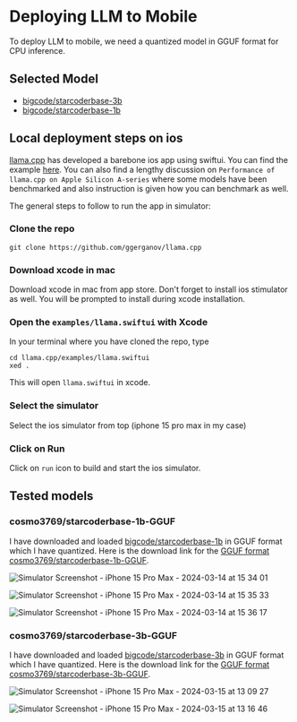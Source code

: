 # Deploying LLM to Mobile

To deploy LLM to mobile, we need a quantized model in GGUF format for CPU inference. 

## Selected Model

* [bigcode/starcoderbase-3b](https://huggingface.co/bigcode/starcoderbase-3b)
* [bigcode/starcoderbase-1b](https://huggingface.co/bigcode/starcoderbase-1b)

## Local deployment steps on ios

[llama.cpp](https://github.com/ggerganov/llama.cpp) has developed a barebone ios app using swiftui. You can find the example [here](https://github.com/ggerganov/llama.cpp/tree/master/examples/llama.swiftui). You can also find a lengthy discussion on `Performance of llama.cpp on Apple Silicon A-series` where some models have been benchmarked and also instruction is given how you can benchmark as well.

The general steps to follow to run the app in simulator: 

### Clone the repo

```
git clone https://github.com/ggerganov/llama.cpp
```

### Download xcode in mac

Download xcode in mac from app store. Don't forget to install ios stimulator as well. You will be prompted to install during xcode installation.

### Open the `examples/llama.swiftui` with Xcode

In your terminal where you have cloned the repo, type

```
cd llama.cpp/examples/llama.swiftui
xed .
```

This will open `llama.swiftui` in xcode.

### Select the simulator

Select the ios simulator from top (iphone 15 pro max in my case)

### Click on Run

Click on `run` icon to build and start the ios simulator.

## Tested models

### cosmo3769/starcoderbase-1b-GGUF

I have downloaded and loaded [bigcode/starcoderbase-1b](https://huggingface.co/bigcode/starcoderbase-1b) in GGUF format which I have quantized. Here is the download link for the [GGUF format cosmo3769/starcoderbase-1b-GGUF](https://huggingface.co/cosmo3769/starcoderbase-1b-GGUF/resolve/main/starcoderbase-1b.Q4_K_M.gguf?download=true).

![Simulator Screenshot - iPhone 15 Pro Max - 2024-03-14 at 15 34 01](https://github.com/cosmo3769/Quantized-LLMs/assets/53268607/0edf6eeb-24f3-4a4b-b8e1-2d53f149dc27)

![Simulator Screenshot - iPhone 15 Pro Max - 2024-03-14 at 15 35 33](https://github.com/cosmo3769/Quantized-LLMs/assets/53268607/d8fa5e4d-c9a9-43cf-8fde-20c1265ff33e)

![Simulator Screenshot - iPhone 15 Pro Max - 2024-03-14 at 15 36 17](https://github.com/cosmo3769/Quantized-LLMs/assets/53268607/3cf19c60-a069-4ebd-a8ee-24aa5c60e2e1)

### cosmo3769/starcoderbase-3b-GGUF

I have downloaded and loaded [bigcode/starcoderbase-3b](https://huggingface.co/bigcode/starcoderbase-3b) in GGUF format which I have quantized. Here is the download link for the [GGUF format cosmo3769/starcoderbase-3b-GGUF](https://huggingface.co/cosmo3769/starcoderbase-3b-GGUF/resolve/main/starcoderbase-3b.Q4_K_M.gguf?download=true).

![Simulator Screenshot - iPhone 15 Pro Max - 2024-03-15 at 13 09 27](https://github.com/cosmo3769/Quantized-LLMs/assets/53268607/7f46e105-dbfb-4bed-b620-ecea37f9912c)

![Simulator Screenshot - iPhone 15 Pro Max - 2024-03-15 at 13 16 46](https://github.com/cosmo3769/Quantized-LLMs/assets/53268607/d039ef82-d4c2-4d97-8199-7725c64c81ea)
